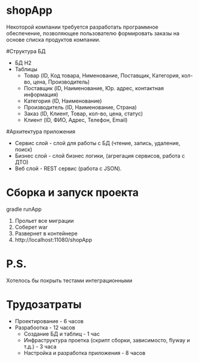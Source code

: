 # shopApp
Некоторой компании требуется разработать программное обеспечение, позволяющее пользователю формировать заказы на основе списка продуктов компании.

#Структура БД
* БД H2
* Таблицы
  * Товар (ID, Код товара, Нименование, Поставщик, Категория, кол-во, цена, Производитель)
  * Поставщик (ID, Наименование, Юр. адрес, контактная информация)
  * Категория (ID, Наименование)
  * Производитель (ID, Наименование, Страна)
  * Заказ (ID, Клиент, Товар, кол-во, цена, статус)
  * Клиент (ID, ФИО, Адрес, Телефон, Email)
 
#Архитектура приложения

* Сервис слой - слой для работы с БД (чтение, запись, удаление, поиск)
* Бизнес слой - слой бизнес логики, (агрегация сервисов, работа с ДТО)
* Веб слой - REST сервис (работа с JSON).

# Сборка и запуск проекта
   gradle runApp
 1. Прольет все миграции
 2. Соберет war
 3. Развернет в контейнере
 4. http://localhost:11080/shopApp
 
 # P.S.
  Хотелось бы покрыть тестами интеграционными

# Трудозатраты
 * Проектирование - 6 часов
 * Разрабоотка - 12 часов
   * Создание БД и таблиц - 1 час
   * Инфраструктура проетка (скрипт сборки, зависимосто, flyway и т.д.) - 3 часа
   * Настройка и разработка приложения - 8 часов

